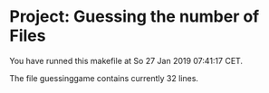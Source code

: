 # Project: Guessing the number of Files

You have runned this makefile at So 27 Jan 2019 07:41:17 CET.

The file guessinggame contains currently       32 lines.
